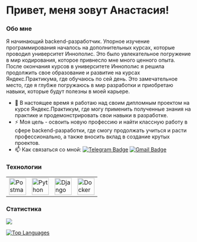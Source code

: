 # Привет, меня зовут Анастасия!

### Обо мне
Я начинающий backend-разработчик. Упорное изучение программирования началось на дополнительных курсах, которые проводил университет Иннополис. Это было увлекательное погружение в мир кодирования, которое привнесло мне много ценного опыта.
После окончания курсов в университете Иннополис я решила продолжить свое образование и развитие на курсах Яндекс.Практикума, где обучаюсь по сей день. Это замечательное место, где я глубже погружаюсь в мир разработки и приобретаю навыки, которые будут полезны в моей карьере.

- 🔭 В настоящее время я работаю над своим дипломным проектом на курсе Яндекс.Практикум, где могу применить полученные знания на практике и продемонстрировать свои навыки в разработке.
- ⚡ Моя цель - освоить новую профессию и найти классную работу в сфере backend-разработки, где смогу продолжать учиться и расти профессионально, а также вносить вклад в создание крутых проектов.
- 📫 Как связаться со мной: [![Telegram Badge](https://img.shields.io/badge/-nastos_8-pink?style=flat&logo=Telegram&logoColor=white)](https://t.me/f1llzzz) [![Gmail Badge](https://img.shields.io/badge/-Gmail-pink?style=flat&logo=Gmail&logoColor=white)](mailto:provotorovanastasia@yandex.ru)

### Технологии
<table>
	<tr>
		<td><img width="46" src="https://user-images.githubusercontent.com/25181517/192109061-e138ca71-337c-4019-8d42-4792fdaa7128.png" alt="Postman" title="Postman"/></td>
		<td><img width="46" src="https://user-images.githubusercontent.com/25181517/183423507-c056a6f9-1ba8-4312-a350-19bcbc5a8697.png" alt="Python" title="Python"/></td>
		<td><img width="46" src="https://github.com/marwin1991/profile-technology-icons/assets/62091613/9bf5650b-e534-4eae-8a26-8379d076f3b4" alt="Django" title="Django"/></td>
		<td><img width="46" src="https://user-images.githubusercontent.com/25181517/117207330-263ba280-adf4-11eb-9b97-0ac5b40bc3be.png" alt="Docker" title="Docker"/></td>
	</tr>
</table>

### Статистика

<a href="http://www.github.com/PUpi-83"><img src="https://github-readme-streak-stats.herokuapp.com/?user=PUpi-83&stroke=ffffff&background=22272e&ring=ec4899&fire=ec4899&currStreakNum=ffffff&currStreakLabel=ec4899&sideNums=ffffff&sideLabels=ffffff&dates=ffffff&hide_border=true" /></a>

<a href="https://github.com/PUpi-83" align="left"><img src="https://github-readme-stats.vercel.app/api/top-langs/?username=PUpi-83&langs_count=10&title_color=ec4899&text_color=ffffff&icon_color=ffffff&bg_color=22272e&hide_border=true&locale=en&custom_title=Top%20%Languages" alt="Top Languages" /></a>

